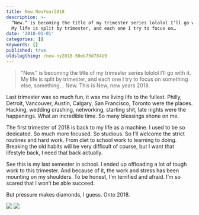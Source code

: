 ```yaml
---
title: New.NewYear2018
description: >-
  “New.” is becoming the title of my trimester series lololol I’ll go with it.
  My life is split by trimester, and each one I try to focus on…
date: '2018-01-01'
categories: []
keywords: []
published: true
oldslugthing: /new-ny2018-50eb75d784b9
---
```


> “New.” is becoming the title of my trimester series lololol I’ll go with it. My life is split by trimester, and each one I try to focus on something else, something… New. This is New, new years 2018.

Last trimester was so much fun, it was me living life to the fullest. Philly, Detroit, Vancouver, Austin, Calgary, San Francisco, Toronto were the places. Hacking, wedding crashing, networking, starting shit, late nights were the happenings. What an incredible time. So many blessings shone on me.

The first trimester of 2018 is back to my life as a machine. I used to be so dedicated. So much more focused. So studious. So I’ll welcome the strict routines and hard work. From diet to school work to learning to doing. Breaking the old habits will be very difficult of course, but I want that lifestyle back, I need that back actually.

See this is my last semester in school. I ended up offloading a lot of tough work to this trimester. And because of it, the work and stress has been mounting on my shoulders. To be honest, I’m terrified and afraid. I’m so scared that I won’t be able succeed.

But pressure makes diamonds, I guess. Onto 2018.

![](https://cdn-images-1.medium.com/max/800/1*BTjroK9BGunSsAKGAzolnA.png)
![](https://cdn-images-1.medium.com/max/800/1*3_pVQ9n_GCOr21L_hhVuJQ.png)
